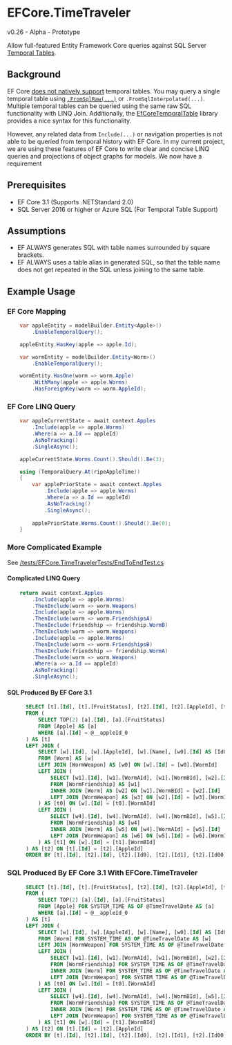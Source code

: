 # EFCore.TimeTraveler
v0.26 - Alpha - Prototype

Allow full-featured Entity Framework Core queries against SQL Server [Temporal Tables](https://docs.microsoft.com/en-us/sql/relational-databases/tables/temporal-tables?view=sql-server-ver15).

## Background
EF Core [does not natively support](https://github.com/aspnet/EntityFrameworkCore/issues/4693) temporal tables.  You may query a single temporal table using [`.FromSqlRaw(...)`](https://docs.microsoft.com/en-us/ef/core/querying/raw-sql) or `.FromSqlInterpolated(...)`.  Multiple temporal tables can be queried using the same raw SQL functionality with LINQ Join.  Additionally, the [EfCoreTemporalTable](https://www.nuget.org/packages/EfCoreTemporalTable/) library provides a nice syntax for this functionality.

However, any related data from `Include(...)` or navigation properties is not able to be queried from temporal history with EF Core.  In my current project, we are using these features of EF Core to write clear and concise LINQ queries and projections of object graphs for models.  We now have a requirement

## Prerequisites
* EF Core 3.1 (Supports .NETStandard 2.0)
* SQL Server 2016 or higher or Azure SQL (For Temporal Table Support)

## Assumptions
* EF ALWAYS generates SQL with table names surrounded by square brackets.
* EF ALWAYS uses a table alias in generated SQL, so that the table name does not get repeated in the SQL unless joining to the same table.

## Example Usage
### EF Core Mapping
```csharp
    var appleEntity = modelBuilder.Entity<Apple>()
        .EnableTemporalQuery();

    appleEntity.HasKey(apple => apple.Id);

    var wormEntity = modelBuilder.Entity<Worm>()
        .EnableTemporalQuery();

    wormEntity.HasOne(worm => worm.Apple)
        .WithMany(apple => apple.Worms)
        .HasForeignKey(worm => worm.AppleId);        
```

### EF Core LINQ Query
```csharp
    var appleCurrentState = await context.Apples
        .Include(apple => apple.Worms)
        .Where(a => a.Id == appleId)
        .AsNoTracking()
        .SingleAsync();   

    appleCurrentState.Worms.Count().Should().Be(3);

    using (TemporalQuery.At(ripeAppleTime))
    {
        var applePriorState = await context.Apples
            .Include(apple => apple.Worms)
            .Where(a => a.Id == appleId)
            .AsNoTracking()
            .SingleAsync();                     
    
        applePriorState.Worms.Count().Should().Be(0);
    }
```

### More Complicated Example
See [/tests/EFCore.TimeTravelerTests/EndToEndTest.cs](/tests/EFCore.TimeTravelerTests/EndToEndTest.cs)
#### Complicated LINQ Query
```csharp
    return await context.Apples
        .Include(apple => apple.Worms)
        .ThenInclude(worm => worm.Weapons)
        .Include(apple => apple.Worms)
        .ThenInclude(worm => worm.FriendshipsA)
        .ThenInclude(friendship => friendship.WormB)
        .ThenInclude(worm => worm.Weapons)
        .Include(apple => apple.Worms)
        .ThenInclude(worm => worm.FriendshipsB)
        .ThenInclude(friendship => friendship.WormA)
        .ThenInclude(worm => worm.Weapons)
        .Where(a => a.Id == appleId)
        .AsNoTracking()
        .SingleAsync();
```

#### SQL Produced By EF Core 3.1
```sql
      SELECT [t].[Id], [t].[FruitStatus], [t2].[Id], [t2].[AppleId], [t2].[Name], [t2].[Id0], [t2].[Name0], [t2].[WormId], [t2].[Id1], [t2].[WormAId], [t2].[WormBId], [t2].[Id00], [t2].[AppleId0], [t2].[Name1], [t2].[Id10], [t2].[Name00], [t2].[WormId0], [t2].[Id2], [t2].[WormAId0], [t2].[WormBId0], [t2].[Id01], [t2].[AppleId1], [t2].[Name2], [t2].[Id11], [t2].[Name01], [t2].[WormId1]
      FROM (
          SELECT TOP(2) [a].[Id], [a].[FruitStatus]
          FROM [Apple] AS [a]
          WHERE [a].[Id] = @__appleId_0
      ) AS [t]
      LEFT JOIN (
          SELECT [w].[Id], [w].[AppleId], [w].[Name], [w0].[Id] AS [Id0], [w0].[Name] AS [Name0], [w0].[WormId], [t0].[Id] AS [Id1], [t0].[WormAId], [t0].[WormBId], [t0].[Id0] AS [Id00], [t0].[AppleId] AS [AppleId0], [t0].[Name] AS [Name1], [t0].[Id1] AS [Id10], [t0].[Name0] AS [Name00], [t0].[WormId] AS [WormId0], [t1].[Id] AS [Id2], [t1].[WormAId] AS [WormAId0], [t1].[WormBId] AS [WormBId0], [t1].[Id0] AS [Id01], [t1].[AppleId] AS [AppleId1], [t1].[Name] AS [Name2], [t1].[Id1] AS [Id11], [t1].[Name0] AS [Name01], [t1].[WormId] AS [WormId1]
          FROM [Worm] AS [w]
          LEFT JOIN [WormWeapon] AS [w0] ON [w].[Id] = [w0].[WormId]
          LEFT JOIN (
              SELECT [w1].[Id], [w1].[WormAId], [w1].[WormBId], [w2].[Id] AS [Id0], [w2].[AppleId], [w2].[Name], [w3].[Id] AS [Id1], [w3].[Name] AS [Name0], [w3].[WormId]
              FROM [WormFriendship] AS [w1]
              INNER JOIN [Worm] AS [w2] ON [w1].[WormBId] = [w2].[Id]
              LEFT JOIN [WormWeapon] AS [w3] ON [w2].[Id] = [w3].[WormId]
          ) AS [t0] ON [w].[Id] = [t0].[WormAId]
          LEFT JOIN (
              SELECT [w4].[Id], [w4].[WormAId], [w4].[WormBId], [w5].[Id] AS [Id0], [w5].[AppleId], [w5].[Name], [w6].[Id] AS [Id1], [w6].[Name] AS [Name0], [w6].[WormId]
              FROM [WormFriendship] AS [w4]
              INNER JOIN [Worm] AS [w5] ON [w4].[WormAId] = [w5].[Id]
              LEFT JOIN [WormWeapon] AS [w6] ON [w5].[Id] = [w6].[WormId]
          ) AS [t1] ON [w].[Id] = [t1].[WormBId]
      ) AS [t2] ON [t].[Id] = [t2].[AppleId]
      ORDER BY [t].[Id], [t2].[Id], [t2].[Id0], [t2].[Id1], [t2].[Id00], [t2].[Id10], [t2].[Id2], [t2].[Id01], [t2].[Id11]
```
### SQL Produced By EF Core 3.1 With EFCore.TimeTraveler
```sql
      SELECT [t].[Id], [t].[FruitStatus], [t2].[Id], [t2].[AppleId], [t2].[Name], [t2].[Id0], [t2].[Name0], [t2].[WormId], [t2].[Id1], [t2].[WormAId], [t2].[WormBId], [t2].[Id00], [t2].[AppleId0], [t2].[Name1], [t2].[Id10], [t2].[Name00], [t2].[WormId0], [t2].[Id2], [t2].[WormAId0], [t2].[WormBId0], [t2].[Id01], [t2].[AppleId1], [t2].[Name2], [t2].[Id11], [t2].[Name01], [t2].[WormId1]
      FROM (
          SELECT TOP(2) [a].[Id], [a].[FruitStatus]
          FROM [Apple] FOR SYSTEM_TIME AS OF @TimeTravelDate AS [a]
          WHERE [a].[Id] = @__appleId_0
      ) AS [t]
      LEFT JOIN (
          SELECT [w].[Id], [w].[AppleId], [w].[Name], [w0].[Id] AS [Id0], [w0].[Name] AS [Name0], [w0].[WormId], [t0].[Id] AS [Id1], [t0].[WormAId], [t0].[WormBId], [t0].[Id0] AS [Id00], [t0].[AppleId] AS [AppleId0], [t0].[Name] AS [Name1], [t0].[Id1] AS [Id10], [t0].[Name0] AS [Name00], [t0].[WormId] AS [WormId0], [t1].[Id] AS [Id2], [t1].[WormAId] AS [WormAId0], [t1].[WormBId] AS [WormBId0], [t1].[Id0] AS [Id01], [t1].[AppleId] AS [AppleId1], [t1].[Name] AS [Name2], [t1].[Id1] AS [Id11], [t1].[Name0] AS [Name01], [t1].[WormId] AS [WormId1]
          FROM [Worm] FOR SYSTEM_TIME AS OF @TimeTravelDate AS [w]
          LEFT JOIN [WormWeapon] FOR SYSTEM_TIME AS OF @TimeTravelDate AS [w0] ON [w].[Id] = [w0].[WormId]
          LEFT JOIN (
              SELECT [w1].[Id], [w1].[WormAId], [w1].[WormBId], [w2].[Id] AS [Id0], [w2].[AppleId], [w2].[Name], [w3].[Id] AS [Id1], [w3].[Name] AS [Name0], [w3].[WormId]
              FROM [WormFriendship] FOR SYSTEM_TIME AS OF @TimeTravelDate AS [w1]
              INNER JOIN [Worm] FOR SYSTEM_TIME AS OF @TimeTravelDate AS [w2] ON [w1].[WormBId] = [w2].[Id]
              LEFT JOIN [WormWeapon] FOR SYSTEM_TIME AS OF @TimeTravelDate AS [w3] ON [w2].[Id] = [w3].[WormId]
          ) AS [t0] ON [w].[Id] = [t0].[WormAId]
          LEFT JOIN (
              SELECT [w4].[Id], [w4].[WormAId], [w4].[WormBId], [w5].[Id] AS [Id0], [w5].[AppleId], [w5].[Name], [w6].[Id] AS [Id1], [w6].[Name] AS [Name0], [w6].[WormId]
              FROM [WormFriendship] FOR SYSTEM_TIME AS OF @TimeTravelDate AS [w4]
              INNER JOIN [Worm] FOR SYSTEM_TIME AS OF @TimeTravelDate AS [w5] ON [w4].[WormAId] = [w5].[Id]
              LEFT JOIN [WormWeapon] FOR SYSTEM_TIME AS OF @TimeTravelDate AS [w6] ON [w5].[Id] = [w6].[WormId]
          ) AS [t1] ON [w].[Id] = [t1].[WormBId]
      ) AS [t2] ON [t].[Id] = [t2].[AppleId]
      ORDER BY [t].[Id], [t2].[Id], [t2].[Id0], [t2].[Id1], [t2].[Id00], [t2].[Id10], [t2].[Id2], [t2].[Id01], [t2].[Id11]
```

